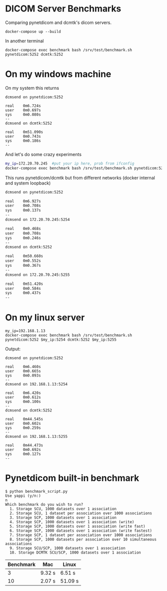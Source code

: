 # DICOM Server Benchmarks

Comparing pynetdicom and dcmtk's dicom servers.

```
docker-compose up --build
```

In another terminal

```
docker-compose exec benchmark bash /srv/test/benchmark.sh pynetdicom:5252 dcmtk:5252
```

# On my windows machine

On my system this returns

```
dcmsend on pynetdicom:5252

real    0m6.724s
user    0m0.697s
sys     0m0.080s
--
dcmsend on dcmtk:5252

real    0m51.090s
user    0m0.743s
sys     0m0.186s
--
```

And let's do some crazy experiments

```bash
my_ip=172.20.70.245  #put your ip here, prob from ifconfig
docker-compose exec benchmark bash /srv/test/benchmark.sh pynetdicom:5252 $my_ip:5254 dcmtk:5252 $my_ip:5255
```

This runs pynetdicom/dcmtk but from different networks (docker internal and system loopback)

```bash
dcmsend on pynetdicom:5252

real    0m6.927s
user    0m0.708s
sys     0m0.137s
--
dcmsend on 172.20.70.245:5254

real    0m9.468s
user    0m0.708s
sys     0m0.246s
--
dcmsend on dcmtk:5252

real    0m50.660s
user    0m0.552s
sys     0m0.367s
--
dcmsend on 172.20.70.245:5255

real    0m51.420s
user    0m0.584s
sys     0m0.437s
--
```

# On my linux server


```
my_ip=192.168.1.13
docker-compose exec benchmark bash /srv/test/benchmark.sh pynetdicom:5252 $my_ip:5254 dcmtk:5252 $my_ip:5255
```

Output:

```
dcmsend on pynetdicom:5252

real    0m6.460s
user    0m0.665s
sys     0m0.093s
--
dcmsend on 192.168.1.13:5254

real    0m6.420s
user    0m0.612s
sys     0m0.100s
--
dcmsend on dcmtk:5252

real    0m44.545s
user    0m0.602s
sys     0m0.259s
--
dcmsend on 192.168.1.13:5255

real    0m44.473s
user    0m0.692s
sys     0m0.127s
--
```

# Pynetdicom built-in benchmark

```
$ python benchmark_script.py
Use yappi (y/n:)
n
Which benchmark do you wish to run?
  1. Storage SCU, 1000 datasets over 1 association
  2. Storage SCU, 1 dataset per association over 1000 associations
  3. Storage SCP, 1000 datasets over 1 association
  4. Storage SCP, 1000 datasets over 1 association (write)
  5. Storage SCP, 1000 datasets over 1 association (write fast)
  6. Storage SCP, 1000 datasets over 1 association (write fastest)
  7. Storage SCP, 1 dataset per association over 1000 associations
  8. Storage SCP, 1000 datasets per association over 10 simultaneous associations
  9. Storage SCU/SCP, 1000 datasets over 1 association
  10. Storage DCMTK SCU/SCP, 1000 datasets over 1 association
```

| Benchmark | Mac | Linux |
| ---- | --- | -- |
| 3  | 9.32 s | 6.51 s |
| 10 | 2.07 s | 51.09 s |
